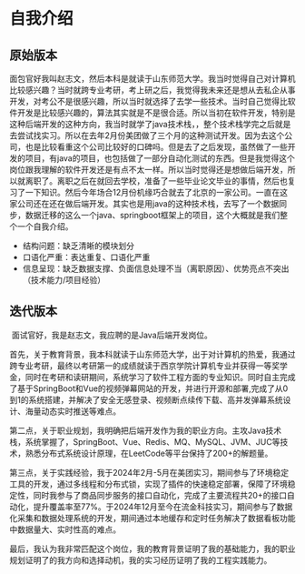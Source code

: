# 自我介绍

## 原始版本

​	面包官好我叫赵志文，然后本科是就读于山东师范大学。我当时觉得自己对计算机比较感兴趣？当时就跨专业考研，考上研之后，我觉得我未来还是想从去私企从事开发，对考公不是很感兴趣，所以当时就选择了去学一些技术。当时自己觉得比软件开发是比较感兴趣的，算法其实就是不是很合适。所以当初在软件开发，特别是这种后端开发的这种方向，我当时就学了java技术栈，，整个技术栈学完之后就是去尝试找实习。所以在去年2月份美团做了三个月的这种测试开发。因为去这个公司，也是比较看重这个公司比较好的口碑吗。但是去了之后发现，虽然做了一些开发的项目，有java的项目，也包括做了一部分自动化测试的东西。但是我觉得这个岗位跟我理解的软件开发还是有点不太一样。所以当时觉得还是想做后端开发，所以就离职了。离职之后在就回去学校，准备了一些毕业论文毕业的事情，然后也复习了一下知识。然后今年场合12月份机缘巧合就去了北京的一家公司。一直在这家公司还在还在做后端开发。其实也是用java的这种技术栈，去写了一个数据同步，数据迁移的这么一个java、springboot框架上的项目，这个大概就是我们整个一个自我介绍。

- 结构问题：缺乏清晰的模块划分
- 口语化严重：表达重复、口语化严重
- 信息呈现：缺乏数据支撑、负面信息处理不当（离职原因）、优势亮点不突出（技术能力/项目经验）

## 迭代版本

​	面试官好，我是赵志文，我应聘的是Java后端开发岗位。

​	首先，关于教育背景，我本科就读于山东师范大学，出于对计算机的热爱，我通过跨专业考研，最终以考研第一的成绩就读于西京学院计算机专业并获得一等奖学金，同时在考研和读研期间，系统学习了软件工程方面的专业知识。同时自主完成了基于SpringBoot和Vue的视频弹幕网站的开发，并进行开源和部署,完成了从0到1的系统搭建，并解决了安全无感登录、视频断点续传下载、高并发弹幕系统设计、海量动态实时推送等难点。

​	第二点，关于职业规划，我明确把后端开发作为我的职业方向。主攻Java技术栈，系统掌握了，SpringBoot、Vue、Redis、MQ、MySQL、JVM、JUC等技术，熟悉分布式系统设计原理，在LeetCode等平台保持了200+的解题量。

​	第三点，关于实践经验，我于2024年2月-5月在美团实习，期间参与了环境稳定工具的开发，通过多线程和分布式锁，实现了插件的快速稳定部署，保障了环境稳定性，同时我参与了商品同步服务的接口自动化，完成了主要流程共20+的接口自动化，提升覆盖率至77%。于2024年12月至今在流金科技实习，期间参与了数据化采集和数据处理系统的开发，期间通过本地缓存和定时任务解决了数据看板功能中数据量大、实时性高的难点。

​	最后，我认为我非常匹配这个岗位，我的教育背景证明了我的基础能力，我的职业规划证明了的我方向和选择动机，我的实习经历证明了我的工程实践能力。















